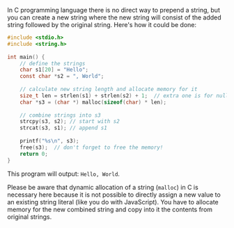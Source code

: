 In C programming language there is no direct way to prepend a string, but you can create a new string where the new string will consist of the added string followed by the original string. Here's how it could be done:

```c
#include <stdio.h> 
#include <string.h> 
  
int main() {
    // define the strings
    char s1[20] = "Hello";
    const char *s2 = ", World";
    
    // calculate new string length and allocate memory for it
    size_t len = strlen(s1) + strlen(s2) + 1;  // extra one is for null character at the end of every c-string.
    char *s3 = (char *) malloc(sizeof(char) * len);
   
    // combine strings into s3
    strcpy(s3, s2); // start with s2
    strcat(s3, s1); // append s1 
    
    printf("%s\n", s3);  
    free(s3);  // don't forget to free the memory!
    return 0;
}
```
This program will output: `Hello, World`.

Please be aware that dynamic allocation of a string (`malloc`) in C is necessary here because it is not possible to directly assign a new value to an existing string literal (like you do with JavaScript). You have to allocate memory for the new combined string and copy into it the contents from original strings.
